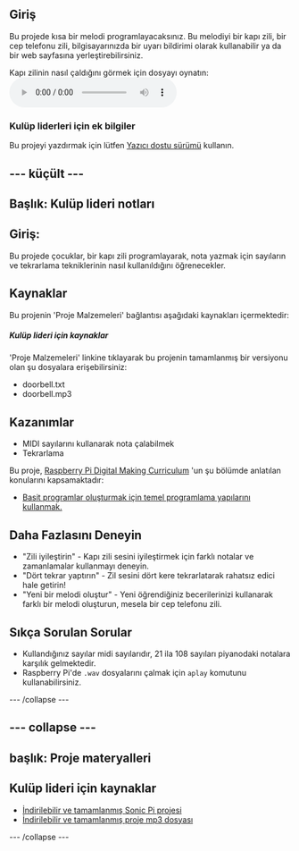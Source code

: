 ## Giriş

Bu projede kısa bir melodi programlayacaksınız. Bu melodiyi bir kapı zili, bir cep telefonu zili, bilgisayarınızda bir uyarı bildirimi olarak kullanabilir ya da bir web sayfasına yerleştirebilirsiniz.

<div id="audio-preview" class="pdf-hidden">
  Kapı zilinin nasıl çaldığını görmek için dosyayı oynatın: <audio controls preload> <source src="resources/doorbell.mp3" type="audio/mpeg"> Your browser does not support the <code>audio</code> element. </audio>
</div>

### Kulüp liderleri için ek bilgiler

Bu projeyi yazdırmak için lütfen [Yazıcı dostu sürümü](https://projects.raspberrypi.org/en/projects/compose-tune/print) kullanın.

## \--- küçült \---

## Başlık: Kulüp lideri notları

## Giriş:

Bu projede çocuklar, bir kapı zili programlayarak, nota yazmak için sayıların ve tekrarlama tekniklerinin nasıl kullanıldığını öğrenecekler.

## Kaynaklar

Bu projenin 'Proje Malzemeleri' bağlantısı aşağıdaki kaynakları içermektedir:

##### Kulüp lideri için kaynaklar

'Proje Malzemeleri' linkine tıklayarak bu projenin tamamlanmış bir versiyonu olan şu dosyalara erişebilirsiniz:

* doorbell.txt
* doorbell.mp3

## Kazanımlar

* MIDI sayılarını kullanarak nota çalabilmek
* Tekrarlama

Bu proje, [Raspberry Pi Digital Making Curriculum](http://rpf.io/curriculum) 'un şu bölümde anlatılan konularını kapsamaktadır:

* [Basit programlar oluşturmak için temel programlama yapılarını kullanmak.](https://www.raspberrypi.org/curriculum/programming/creator)

## Daha Fazlasını Deneyin

* "Zili iyileştirin" - Kapı zili sesini iyileştirmek için farklı notalar ve zamanlamalar kullanmayı deneyin.
* "Dört tekrar yaptırın" - Zil sesini dört kere tekrarlatarak rahatsız edici hale getirin!
* "Yeni bir melodi oluştur" - Yeni öğrendiğiniz becerilerinizi kullanarak farklı bir melodi oluşturun, mesela bir cep telefonu zili.

## Sıkça Sorulan Sorular

* Kullandığınız sayılar midi sayılarıdır, 21 ila 108 sayıları piyanodaki notalara karşılık gelmektedir.
* Raspberry Pi'de `.wav` dosyalarını çalmak için `aplay` komutunu kullanabilirsiniz.

\--- /collapse \---

## \--- collapse \---

## başlık: Proje materyalleri

## Kulüp lideri için kaynaklar

* [İndirilebilir ve tamamlanmış Sonic Pi projesi](resources/doorbell.txt)
* [İndirilebilir ve tamamlanmış proje mp3 dosyası](resources/doorbell.mp3)

\--- /collapse \---